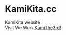 # KamiKita.cc
KamiKita website<br>
Visit We Work
<a href="https://kamikita.cc/KamiThe3rd" target="_blank">KamiThe3rd!</a>
